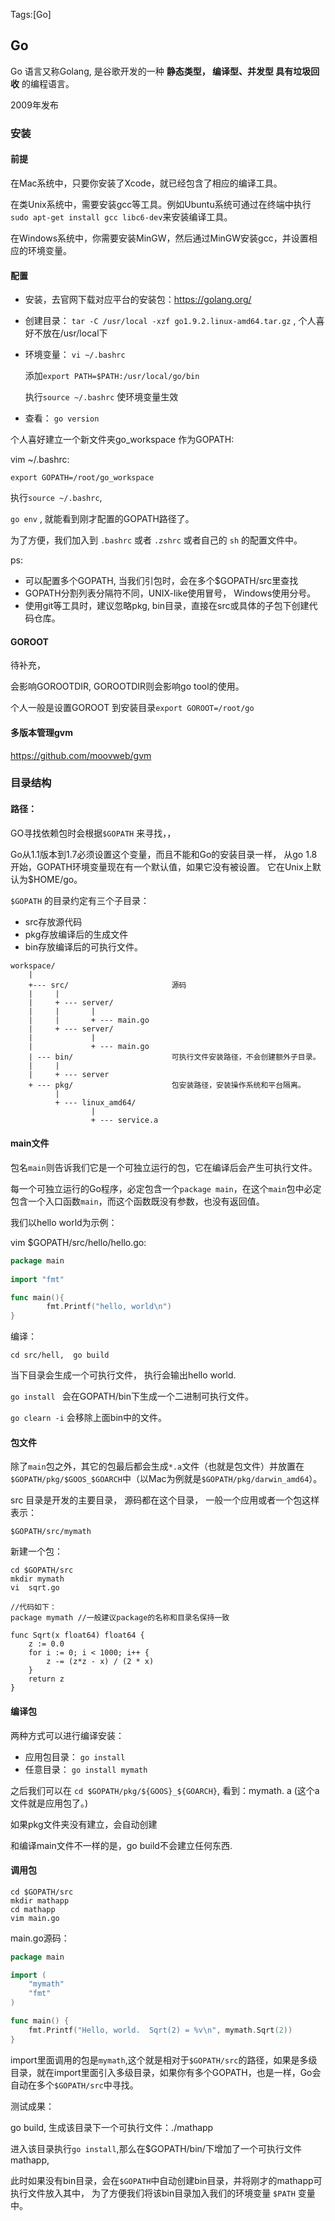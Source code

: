 Tags:[Go]

## Go

Go 语言又称Golang, 是谷歌开发的一种 **静态类型， 编译型、并发型 具有垃圾回收** 的编程语言。

2009年发布



### 安装



#### 前提

在Mac系统中，只要你安装了Xcode，就已经包含了相应的编译工具。

在类Unix系统中，需要安装gcc等工具。例如Ubuntu系统可通过在终端中执行`sudo apt-get install gcc libc6-dev`来安装编译工具。

在Windows系统中，你需要安装MinGW，然后通过MinGW安装gcc，并设置相应的环境变量。



#### 配置

* 安装，去官网下载对应平台的安装包：https://golang.org/

* 创建目录： `tar -C /usr/local -xzf go1.9.2.linux-amd64.tar.gz`  , 个人喜好不放在/usr/local下

* 环境变量： `vi ~/.bashrc` 

  添加`export PATH=$PATH:/usr/local/go/bin`

  执行`source ~/.bashrc` 使环境变量生效

* 查看： `go version`



个人喜好建立一个新文件夹go_workspace 作为GOPATH:

vim ~/.bashrc:

`export GOPATH=/root/go_workspace`

执行`source ~/.bashrc`,

`go env` ,  就能看到刚才配置的GOPATH路径了。

为了方便，我们加入到 `.bashrc` 或者 `.zshrc` 或者自己的 `sh` 的配置文件中。



ps: 

*  可以配置多个GOPATH,  当我们引包时，会在多个$GOPATH/src里查找
*  GOPATH分割列表分隔符不同，UNIX-like使用冒号， Windows使用分号。
*  使用git等工具时，建议忽略pkg, bin目录，直接在src或具体的子包下创建代码仓库。



#### GOROOT

待补充，

会影响GOROOTDIR, GOROOTDIR则会影响go tool的使用。

个人一般是设置GOROOT 到安装目录`export GOROOT=/root/go`



#### 多版本管理gvm

https://github.com/moovweb/gvm



### 目录结构

#### **路径**：

GO寻找依赖包时会根据`$GOPATH` 来寻找，，

Go从1.1版本到1.7必须设置这个变量，而且不能和Go的安装目录一样， 从go 1.8开始，GOPATH环境变量现在有一个默认值，如果它没有被设置。 它在Unix上默认为$HOME/go。

`$GOPATH` 的目录约定有三个子目录：

- src存放源代码
- pkg存放编译后的生成文件
- bin存放编译后的可执行文件。 

```
workspace/
	|
	+--- src/                       源码
	|	  |
	|     + --- server/
	|     |       |
	| 	  |       + --- main.go
	|     + --- server/
	|             |
	|             + --- main.go
	| --- bin/                      可执行文件安装路径，不会创建额外子目录。
    |     |
    |     + --- server
    + --- pkg/                      包安装路径，安装操作系统和平台隔离。
          |
          + --- linux_amd64/
          		  |
          		  + --- service.a
```



#### main文件

包名`main`则告诉我们它是一个可独立运行的包，它在编译后会产生可执行文件。

每一个可独立运行的Go程序，必定包含一个`package main`，在这个`main`包中必定包含一个入口函数`main`，而这个函数既没有参数，也没有返回值。

我们以hello world为示例：

vim $GOPATH/src/hello/hello.go:

```go
package main
  
import "fmt"

func main(){
        fmt.Printf("hello, world\n")
}
```

编译：

`cd src/hell,  go build`

当下目录会生成一个可执行文件， 执行会输出hello world.

`go install `  会在GOPATH/bin下生成一个二进制可执行文件。

`go clearn -i` 会移除上面bin中的文件。



#### 包文件

除了`main`包之外，其它的包最后都会生成`*.a`文件（也就是包文件）并放置在`$GOPATH/pkg/$GOOS_$GOARCH`中（以Mac为例就是`$GOPATH/pkg/darwin_amd64`）。

src 目录是开发的主要目录， 源码都在这个目录， 一般一个应用或者一个包这样表示：

`$GOPATH/src/mymath`

新建一个包：

```
cd $GOPATH/src
mkdir mymath
vi  sqrt.go

//代码如下：
package mymath //一般建议package的名称和目录名保持一致

func Sqrt(x float64) float64 {
	z := 0.0
	for i := 0; i < 1000; i++ {
		z -= (z*z - x) / (2 * x)
	}
	return z
}
```



#### 编译包

两种方式可以进行编译安装：

* 应用包目录： `go install`
* 任意目录： `go install mymath`



之后我们可以在 `cd $GOPATH/pkg/${GOOS}_${GOARCH}`, 看到：mymath. a (这个a文件就是应用包了。)

如果pkg文件夹没有建立，会自动创建

和编译main文件不一样的是，go build不会建立任何东西.



#### 调用包

```
cd $GOPATH/src
mkdir mathapp
cd mathapp
vim main.go
```

main.go源码：

```go
package main

import (
	"mymath"
	"fmt"
)

func main() {
	fmt.Printf("Hello, world.  Sqrt(2) = %v\n", mymath.Sqrt(2))
}
```

import里面调用的包是`mymath`,这个就是相对于`$GOPATH/src`的路径，如果是多级目录，就在import里面引入多级目录，如果你有多个GOPATH，也是一样，Go会自动在多个`$GOPATH/src`中寻找。

测试成果：

go build, 生成该目录下一个可执行文件：./mathapp

进入该目录执行`go install`,那么在$GOPATH/bin/下增加了一个可执行文件mathapp,

此时如果没有bin目录，会在`$GOPATH`中自动创建bin目录，并将刚才的mathapp可执行文件放入其中， 为了方便我们将该bin目录加入我们的环境变量 `$PATH` 变量中。



